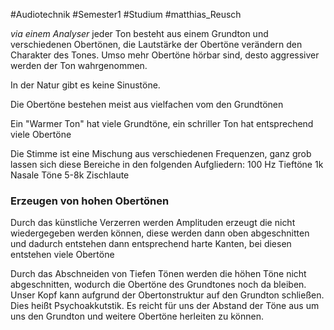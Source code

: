 #Audiotechnik #Semester1 #Studium #matthias_Reusch 

*via einem Analyser*
jeder Ton besteht aus einem Grundton und verschiedenen Obertönen, die Lautstärke der Obertöne verändern den Charakter des Tones. Umso mehr Obertöne hörbar sind, desto aggressiver werden der Ton wahrgenommen.

In der Natur gibt es keine Sinustöne.

Die Obertöne bestehen meist aus vielfachen vom den Grundtönen

Ein "Warmer Ton" hat viele Grundtöne, ein schriller Ton hat entsprechend viele Obertöne

Die Stimme ist eine Mischung aus verschiedenen Frequenzen, ganz grob lassen sich diese Bereiche in den folgenden Aufgliedern:
100 Hz Tieftöne
1k Nasale Töne
5-8k Zischlaute

### Erzeugen von hohen Obertönen

Durch das künstliche Verzerren werden Amplituden erzeugt die nicht wiedergegeben werden können, diese werden dann oben abgeschnitten und dadurch entstehen dann entsprechend harte Kanten, bei diesen entstehen viele Obertöne

Durch das Abschneiden von Tiefen Tönen werden die höhen Töne nicht abgeschnitten, wodurch die Obertöne des Grundtones noch da bleiben. Unser Kopf kann aufgrund der Obertonstruktur auf den Grundton schließen. Dies heißt Psychoakkutstik. 
Es reicht für uns der Abstand der Töne aus um uns den Grundton und weitere Obertöne herleiten zu können. 